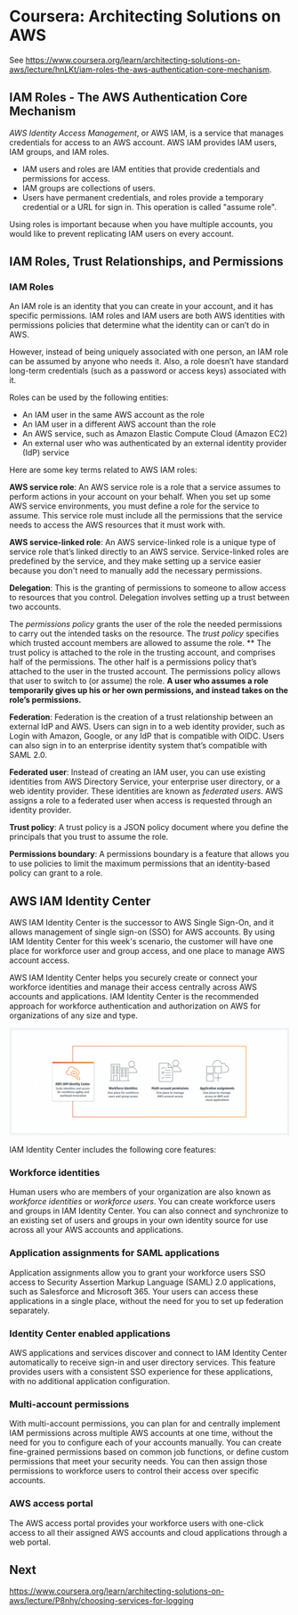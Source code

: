 # Coursera: Architecting Solutions on AWS

See https://www.coursera.org/learn/architecting-solutions-on-aws/lecture/hnLKt/iam-roles-the-aws-authentication-core-mechanism.

## IAM Roles - The AWS Authentication Core Mechanism

*AWS Identity Access Management*, or AWS IAM, is a service that manages credentials for access to an AWS account. AWS IAM provides IAM users, IAM groups, and IAM roles.

* IAM users and roles are IAM entities that provide credentials and permissions for access.
* IAM groups are collections of users.
* Users have permanent credentials, and roles provide a temporary credential or a URL for sign in. This operation is called "assume role".

Using roles is important because when you have multiple accounts, you would like to prevent replicating IAM users on every account.

## IAM Roles, Trust Relationships, and Permissions

### IAM Roles

An IAM role is an identity that you can create in your account, and it has specific permissions. IAM roles and IAM users are both AWS identities with permissions policies that determine what the identity can or can’t do in AWS.

However, instead of being uniquely associated with one person, an IAM role can be assumed by anyone who needs it. Also, a role doesn’t have standard long-term credentials (such as a password or access keys) associated with it.

Roles can be used by the following entities:

* An IAM user in the same AWS account as the role
* An IAM user in a different AWS account than the role
* An AWS service, such as Amazon Elastic Compute Cloud (Amazon EC2)
* An external user who was authenticated by an external identity provider (IdP) service

Here are some key terms related to AWS IAM roles:

**AWS service role**: An AWS service role is a role that a service assumes to perform actions in your account on your behalf. When you set up some AWS service environments, you must define a role for the service to assume. This service role must include all the permissions that the service needs to access the AWS resources that it must work with.

**AWS service-linked role**: An AWS service-linked role is a unique type of service role that’s linked directly to an AWS service. Service-linked roles are predefined by the service, and they make setting up a service easier because you don't need to manually add the necessary permissions.

**Delegation**: This is the granting of permissions to someone to allow access to resources that you control. Delegation involves setting up a trust between two accounts.

The *permissions policy* grants the user of the role the needed permissions to carry out the intended tasks on the resource. The *trust policy* specifies which trusted account members are allowed to assume the role.
**
The trust policy is attached to the role in the trusting account, and comprises half of the permissions. The other half is a permissions policy that’s attached to the user in the trusted account. The permissions policy allows that user to switch to (or assume) the role. **A user who assumes a role temporarily gives up his or her own permissions, and instead takes on the role’s permissions.**

**Federation**: Federation is the creation of a trust relationship between an external IdP and AWS. Users can sign in to a web identity provider, such as Login with Amazon, Google, or any IdP that is compatible with OIDC. Users can also sign in to an enterprise identity system that’s compatible with SAML 2.0.

**Federated user**: Instead of creating an IAM user, you can use existing identities from AWS Directory Service, your enterprise user directory, or a web identity provider. These identities are known as *federated users*. AWS assigns a role to a federated user when access is requested through an identity provider.

**Trust policy**: A trust policy is a JSON policy document where you define the principals that you trust to assume the role.

**Permissions boundary**: A permissions boundary is a feature that allows you to use policies to limit the maximum permissions that an identity-based policy can grant to a role.

## AWS IAM Identity Center

AWS IAM Identity Center is the successor to AWS Single Sign-On, and it allows management of single sign-on (SSO) for AWS accounts. By using IAM Identity Center for this week's scenario, the customer will have one place for workforce user and group access, and one place to manage AWS account access.

AWS IAM Identity Center helps you securely create or connect your workforce identities and manage their access centrally across AWS accounts and applications. IAM Identity Center is the recommended approach for workforce authentication and authorization on AWS for organizations of any size and type.

![](image1.png)

IAM Identity Center includes the following core features:

### Workforce identities

Human users who are members of your organization are also known as *workforce identities* or *workforce users*. You can create workforce users and groups in IAM Identity Center. You can also connect and synchronize to an existing set of users and groups in your own identity source for use across all your AWS accounts and applications.

### Application assignments for SAML applications

Application assignments allow you to grant your workforce users SSO access to Security Assertion Markup Language (SAML) 2.0 applications, such as Salesforce and Microsoft 365. Your users can access these applications in a single place, without the need for you to set up federation separately.

### Identity Center enabled applications

AWS applications and services discover and connect to IAM Identity Center automatically to receive sign-in and user directory services. This feature provides users with a consistent SSO experience for these applications, with no additional application configuration.

### Multi-account permissions

With multi-account permissions, you can plan for and centrally implement IAM permissions across multiple AWS accounts at one time, without the need for you to configure each of your accounts manually. You can create fine-grained permissions based on common job functions, or define custom permissions that meet your security needs. You can then assign those permissions to workforce users to control their access over specific accounts.

### AWS access portal

The AWS access portal provides your workforce users with one-click access to all their assigned AWS accounts and cloud applications through a web portal.

## Next

https://www.coursera.org/learn/architecting-solutions-on-aws/lecture/P8nhy/choosing-services-for-logging